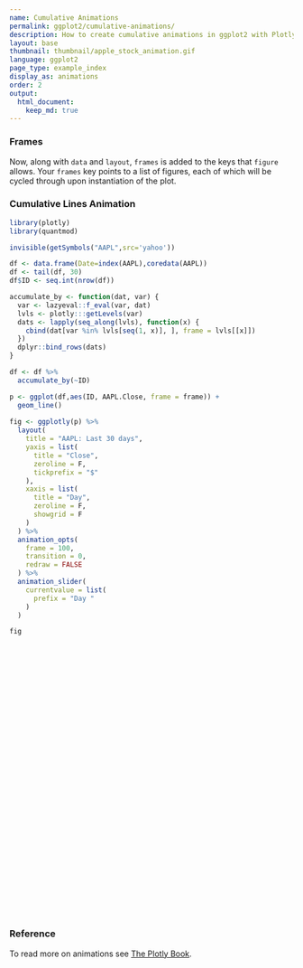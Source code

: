 ```yaml
---
name: Cumulative Animations
permalink: ggplot2/cumulative-animations/
description: How to create cumulative animations in ggplot2 with Plotly.
layout: base
thumbnail: thumbnail/apple_stock_animation.gif
language: ggplot2
page_type: example_index
display_as: animations
order: 2
output:
  html_document:
    keep_md: true
---
```



### Frames

Now, along with `data` and `layout`, `frames` is added to the keys that `figure` allows. Your `frames` key points to a list of figures, each of which will be cycled through upon instantiation of the plot.

### Cumulative Lines Animation


```r
library(plotly)
library(quantmod)

invisible(getSymbols("AAPL",src='yahoo'))

df <- data.frame(Date=index(AAPL),coredata(AAPL))
df <- tail(df, 30)
df$ID <- seq.int(nrow(df))

accumulate_by <- function(dat, var) {
  var <- lazyeval::f_eval(var, dat)
  lvls <- plotly:::getLevels(var)
  dats <- lapply(seq_along(lvls), function(x) {
    cbind(dat[var %in% lvls[seq(1, x)], ], frame = lvls[[x]])
  })
  dplyr::bind_rows(dats)
}

df <- df %>%
  accumulate_by(~ID)

p <- ggplot(df,aes(ID, AAPL.Close, frame = frame)) +
  geom_line()
  
fig <- ggplotly(p) %>%
  layout(
    title = "AAPL: Last 30 days",
    yaxis = list(
      title = "Close",
      zeroline = F,
      tickprefix = "$"
    ),
    xaxis = list(
      title = "Day",
      zeroline = F, 
      showgrid = F
    )
  ) %>% 
  animation_opts(
    frame = 100, 
    transition = 0, 
    redraw = FALSE
  ) %>%
  animation_slider(
    currentvalue = list(
      prefix = "Day "
    )
  )

fig
```

<div id="htmlwidget-2212abddbc888e20bdca" style="width:672px;height:480px;" class="plotly html-widget"></div>
<script type="application/json" data-for="htmlwidget-2212abddbc888e20bdca">{"x":{"data":[{"x":[1],"y":[315.23999],"text":"ID:  1<br />AAPL.Close: 315.24<br />frame:  1","frame":"1","type":"scatter","mode":"lines","line":{"width":1.88976377952756,"color":"rgba(0,0,0,1)","dash":"solid"},"hoveron":"points","showlegend":false,"xaxis":"x","yaxis":"y","hoverinfo":"text","visible":true}],"layout":{"margin":{"t":26.2283105022831,"r":7.30593607305936,"b":40.1826484018265,"l":43.1050228310502},"plot_bgcolor":"rgba(235,235,235,1)","paper_bgcolor":"rgba(255,255,255,1)","font":{"color":"rgba(0,0,0,1)","family":"","size":14.6118721461187},"xaxis":{"domain":[0,1],"automargin":true,"type":"linear","autorange":false,"range":[-0.45,31.45],"tickmode":"array","ticktext":["0","10","20","30"],"tickvals":[0,10,20,30],"categoryorder":"array","categoryarray":["0","10","20","30"],"nticks":null,"ticks":"outside","tickcolor":"rgba(51,51,51,1)","ticklen":3.65296803652968,"tickwidth":0.66417600664176,"showticklabels":true,"tickfont":{"color":"rgba(77,77,77,1)","family":"","size":11.689497716895},"tickangle":-0,"showline":false,"linecolor":null,"linewidth":0,"showgrid":false,"gridcolor":"rgba(255,255,255,1)","gridwidth":0.66417600664176,"zeroline":false,"anchor":"y","title":"Day","hoverformat":".2f"},"yaxis":{"domain":[0,1],"automargin":true,"type":"linear","autorange":false,"range":[270.66798365,329.89201335],"tickmode":"array","ticktext":["280","290","300","310","320"],"tickvals":[280,290,300,310,320],"categoryorder":"array","categoryarray":["280","290","300","310","320"],"nticks":null,"ticks":"outside","tickcolor":"rgba(51,51,51,1)","ticklen":3.65296803652968,"tickwidth":0.66417600664176,"showticklabels":true,"tickfont":{"color":"rgba(77,77,77,1)","family":"","size":11.689497716895},"tickangle":-0,"showline":false,"linecolor":null,"linewidth":0,"showgrid":true,"gridcolor":"rgba(255,255,255,1)","gridwidth":0.66417600664176,"zeroline":false,"anchor":"x","title":"Close","hoverformat":".2f","tickprefix":"$"},"shapes":[{"type":"rect","fillcolor":null,"line":{"color":null,"width":0,"linetype":[]},"yref":"paper","xref":"paper","x0":0,"x1":1,"y0":0,"y1":1}],"showlegend":false,"legend":{"bgcolor":"rgba(255,255,255,1)","bordercolor":"transparent","borderwidth":1.88976377952756,"font":{"color":"rgba(0,0,0,1)","family":"","size":11.689497716895}},"hovermode":"closest","barmode":"relative","title":"AAPL: Last 30 days","sliders":[{"currentvalue":{"prefix":"Day ","xanchor":"right","font":{"size":16,"color":"rgba(204,204,204,1)"}},"steps":[{"method":"animate","args":[["1"],{"transition":{"duration":0,"easing":"linear"},"frame":{"duration":100,"redraw":false},"mode":"immediate"}],"label":"1","value":"1"},{"method":"animate","args":[["2"],{"transition":{"duration":0,"easing":"linear"},"frame":{"duration":100,"redraw":false},"mode":"immediate"}],"label":"2","value":"2"},{"method":"animate","args":[["3"],{"transition":{"duration":0,"easing":"linear"},"frame":{"duration":100,"redraw":false},"mode":"immediate"}],"label":"3","value":"3"},{"method":"animate","args":[["4"],{"transition":{"duration":0,"easing":"linear"},"frame":{"duration":100,"redraw":false},"mode":"immediate"}],"label":"4","value":"4"},{"method":"animate","args":[["5"],{"transition":{"duration":0,"easing":"linear"},"frame":{"duration":100,"redraw":false},"mode":"immediate"}],"label":"5","value":"5"},{"method":"animate","args":[["6"],{"transition":{"duration":0,"easing":"linear"},"frame":{"duration":100,"redraw":false},"mode":"immediate"}],"label":"6","value":"6"},{"method":"animate","args":[["7"],{"transition":{"duration":0,"easing":"linear"},"frame":{"duration":100,"redraw":false},"mode":"immediate"}],"label":"7","value":"7"},{"method":"animate","args":[["8"],{"transition":{"duration":0,"easing":"linear"},"frame":{"duration":100,"redraw":false},"mode":"immediate"}],"label":"8","value":"8"},{"method":"animate","args":[["9"],{"transition":{"duration":0,"easing":"linear"},"frame":{"duration":100,"redraw":false},"mode":"immediate"}],"label":"9","value":"9"},{"method":"animate","args":[["10"],{"transition":{"duration":0,"easing":"linear"},"frame":{"duration":100,"redraw":false},"mode":"immediate"}],"label":"10","value":"10"},{"method":"animate","args":[["11"],{"transition":{"duration":0,"easing":"linear"},"frame":{"duration":100,"redraw":false},"mode":"immediate"}],"label":"11","value":"11"},{"method":"animate","args":[["12"],{"transition":{"duration":0,"easing":"linear"},"frame":{"duration":100,"redraw":false},"mode":"immediate"}],"label":"12","value":"12"},{"method":"animate","args":[["13"],{"transition":{"duration":0,"easing":"linear"},"frame":{"duration":100,"redraw":false},"mode":"immediate"}],"label":"13","value":"13"},{"method":"animate","args":[["14"],{"transition":{"duration":0,"easing":"linear"},"frame":{"duration":100,"redraw":false},"mode":"immediate"}],"label":"14","value":"14"},{"method":"animate","args":[["15"],{"transition":{"duration":0,"easing":"linear"},"frame":{"duration":100,"redraw":false},"mode":"immediate"}],"label":"15","value":"15"},{"method":"animate","args":[["16"],{"transition":{"duration":0,"easing":"linear"},"frame":{"duration":100,"redraw":false},"mode":"immediate"}],"label":"16","value":"16"},{"method":"animate","args":[["17"],{"transition":{"duration":0,"easing":"linear"},"frame":{"duration":100,"redraw":false},"mode":"immediate"}],"label":"17","value":"17"},{"method":"animate","args":[["18"],{"transition":{"duration":0,"easing":"linear"},"frame":{"duration":100,"redraw":false},"mode":"immediate"}],"label":"18","value":"18"},{"method":"animate","args":[["19"],{"transition":{"duration":0,"easing":"linear"},"frame":{"duration":100,"redraw":false},"mode":"immediate"}],"label":"19","value":"19"},{"method":"animate","args":[["20"],{"transition":{"duration":0,"easing":"linear"},"frame":{"duration":100,"redraw":false},"mode":"immediate"}],"label":"20","value":"20"},{"method":"animate","args":[["21"],{"transition":{"duration":0,"easing":"linear"},"frame":{"duration":100,"redraw":false},"mode":"immediate"}],"label":"21","value":"21"},{"method":"animate","args":[["22"],{"transition":{"duration":0,"easing":"linear"},"frame":{"duration":100,"redraw":false},"mode":"immediate"}],"label":"22","value":"22"},{"method":"animate","args":[["23"],{"transition":{"duration":0,"easing":"linear"},"frame":{"duration":100,"redraw":false},"mode":"immediate"}],"label":"23","value":"23"},{"method":"animate","args":[["24"],{"transition":{"duration":0,"easing":"linear"},"frame":{"duration":100,"redraw":false},"mode":"immediate"}],"label":"24","value":"24"},{"method":"animate","args":[["25"],{"transition":{"duration":0,"easing":"linear"},"frame":{"duration":100,"redraw":false},"mode":"immediate"}],"label":"25","value":"25"},{"method":"animate","args":[["26"],{"transition":{"duration":0,"easing":"linear"},"frame":{"duration":100,"redraw":false},"mode":"immediate"}],"label":"26","value":"26"},{"method":"animate","args":[["27"],{"transition":{"duration":0,"easing":"linear"},"frame":{"duration":100,"redraw":false},"mode":"immediate"}],"label":"27","value":"27"},{"method":"animate","args":[["28"],{"transition":{"duration":0,"easing":"linear"},"frame":{"duration":100,"redraw":false},"mode":"immediate"}],"label":"28","value":"28"},{"method":"animate","args":[["29"],{"transition":{"duration":0,"easing":"linear"},"frame":{"duration":100,"redraw":false},"mode":"immediate"}],"label":"29","value":"29"},{"method":"animate","args":[["30"],{"transition":{"duration":0,"easing":"linear"},"frame":{"duration":100,"redraw":false},"mode":"immediate"}],"label":"30","value":"30"}],"visible":true,"pad":{"t":40}}],"updatemenus":[{"type":"buttons","direction":"right","showactive":false,"y":0,"x":0,"yanchor":"top","xanchor":"right","pad":{"t":60,"r":5},"buttons":[{"label":"Play","method":"animate","args":[null,{"fromcurrent":true,"mode":"immediate","transition":{"duration":0,"easing":"linear"},"frame":{"duration":100,"redraw":false}}]}]}]},"config":{"doubleClick":"reset","showSendToCloud":false},"source":"A","attrs":{"3ee6730e51c4":{"x":{},"y":{},"frame":{},"type":"scatter"}},"cur_data":"3ee6730e51c4","visdat":{"3ee6730e51c4":["function (y) ","x"]},"highlight":{"on":"plotly_click","persistent":false,"dynamic":false,"selectize":false,"opacityDim":0.2,"selected":{"opacity":1},"debounce":0},"frames":[{"name":"1","data":[{"x":[1],"y":[315.23999],"text":"ID:  1<br />AAPL.Close: 315.24<br />frame:  1","frame":"1","type":"scatter","mode":"lines","line":{"width":1.88976377952756,"color":"rgba(0,0,0,1)","dash":"solid"},"hoveron":"points","showlegend":false,"xaxis":"x","yaxis":"y","hoverinfo":"text","visible":true}],"traces":[0]},{"name":"2","data":[{"x":[1,2],"y":[315.23999,318.730011],"text":["ID:  1<br />AAPL.Close: 315.24<br />frame:  2","ID:  2<br />AAPL.Close: 318.73<br />frame:  2"],"frame":"2","type":"scatter","mode":"lines","line":{"width":1.88976377952756,"color":"rgba(0,0,0,1)","dash":"solid"},"hoveron":"points","showlegend":false,"xaxis":"x","yaxis":"y","hoverinfo":"text","visible":true}],"traces":[0]},{"name":"3","data":[{"x":[1,2,3],"y":[315.23999,318.730011,316.570007],"text":["ID:  1<br />AAPL.Close: 315.24<br />frame:  3","ID:  2<br />AAPL.Close: 318.73<br />frame:  3","ID:  3<br />AAPL.Close: 316.57<br />frame:  3"],"frame":"3","type":"scatter","mode":"lines","line":{"width":1.88976377952756,"color":"rgba(0,0,0,1)","dash":"solid"},"hoveron":"points","showlegend":false,"xaxis":"x","yaxis":"y","hoverinfo":"text","visible":true}],"traces":[0]},{"name":"4","data":[{"x":[1,2,3,4],"y":[315.23999,318.730011,316.570007,317.700012],"text":["ID:  1<br />AAPL.Close: 315.24<br />frame:  4","ID:  2<br />AAPL.Close: 318.73<br />frame:  4","ID:  3<br />AAPL.Close: 316.57<br />frame:  4","ID:  4<br />AAPL.Close: 317.70<br />frame:  4"],"frame":"4","type":"scatter","mode":"lines","line":{"width":1.88976377952756,"color":"rgba(0,0,0,1)","dash":"solid"},"hoveron":"points","showlegend":false,"xaxis":"x","yaxis":"y","hoverinfo":"text","visible":true}],"traces":[0]},{"name":"5","data":[{"x":[1,2,3,4,5],"y":[315.23999,318.730011,316.570007,317.700012,319.230011],"text":["ID:  1<br />AAPL.Close: 315.24<br />frame:  5","ID:  2<br />AAPL.Close: 318.73<br />frame:  5","ID:  3<br />AAPL.Close: 316.57<br />frame:  5","ID:  4<br />AAPL.Close: 317.70<br />frame:  5","ID:  5<br />AAPL.Close: 319.23<br />frame:  5"],"frame":"5","type":"scatter","mode":"lines","line":{"width":1.88976377952756,"color":"rgba(0,0,0,1)","dash":"solid"},"hoveron":"points","showlegend":false,"xaxis":"x","yaxis":"y","hoverinfo":"text","visible":true}],"traces":[0]},{"name":"6","data":[{"x":[1,2,3,4,5,6],"y":[315.23999,318.730011,316.570007,317.700012,319.230011,318.309998],"text":["ID:  1<br />AAPL.Close: 315.24<br />frame:  6","ID:  2<br />AAPL.Close: 318.73<br />frame:  6","ID:  3<br />AAPL.Close: 316.57<br />frame:  6","ID:  4<br />AAPL.Close: 317.70<br />frame:  6","ID:  5<br />AAPL.Close: 319.23<br />frame:  6","ID:  6<br />AAPL.Close: 318.31<br />frame:  6"],"frame":"6","type":"scatter","mode":"lines","line":{"width":1.88976377952756,"color":"rgba(0,0,0,1)","dash":"solid"},"hoveron":"points","showlegend":false,"xaxis":"x","yaxis":"y","hoverinfo":"text","visible":true}],"traces":[0]},{"name":"7","data":[{"x":[1,2,3,4,5,6,7],"y":[315.23999,318.730011,316.570007,317.700012,319.230011,318.309998,308.950012],"text":["ID:  1<br />AAPL.Close: 315.24<br />frame:  7","ID:  2<br />AAPL.Close: 318.73<br />frame:  7","ID:  3<br />AAPL.Close: 316.57<br />frame:  7","ID:  4<br />AAPL.Close: 317.70<br />frame:  7","ID:  5<br />AAPL.Close: 319.23<br />frame:  7","ID:  6<br />AAPL.Close: 318.31<br />frame:  7","ID:  7<br />AAPL.Close: 308.95<br />frame:  7"],"frame":"7","type":"scatter","mode":"lines","line":{"width":1.88976377952756,"color":"rgba(0,0,0,1)","dash":"solid"},"hoveron":"points","showlegend":false,"xaxis":"x","yaxis":"y","hoverinfo":"text","visible":true}],"traces":[0]},{"name":"8","data":[{"x":[1,2,3,4,5,6,7,8],"y":[315.23999,318.730011,316.570007,317.700012,319.230011,318.309998,308.950012,317.690002],"text":["ID:  1<br />AAPL.Close: 315.24<br />frame:  8","ID:  2<br />AAPL.Close: 318.73<br />frame:  8","ID:  3<br />AAPL.Close: 316.57<br />frame:  8","ID:  4<br />AAPL.Close: 317.70<br />frame:  8","ID:  5<br />AAPL.Close: 319.23<br />frame:  8","ID:  6<br />AAPL.Close: 318.31<br />frame:  8","ID:  7<br />AAPL.Close: 308.95<br />frame:  8","ID:  8<br />AAPL.Close: 317.69<br />frame:  8"],"frame":"8","type":"scatter","mode":"lines","line":{"width":1.88976377952756,"color":"rgba(0,0,0,1)","dash":"solid"},"hoveron":"points","showlegend":false,"xaxis":"x","yaxis":"y","hoverinfo":"text","visible":true}],"traces":[0]},{"name":"9","data":[{"x":[1,2,3,4,5,6,7,8,9],"y":[315.23999,318.730011,316.570007,317.700012,319.230011,318.309998,308.950012,317.690002,324.339996],"text":["ID:  1<br />AAPL.Close: 315.24<br />frame:  9","ID:  2<br />AAPL.Close: 318.73<br />frame:  9","ID:  3<br />AAPL.Close: 316.57<br />frame:  9","ID:  4<br />AAPL.Close: 317.70<br />frame:  9","ID:  5<br />AAPL.Close: 319.23<br />frame:  9","ID:  6<br />AAPL.Close: 318.31<br />frame:  9","ID:  7<br />AAPL.Close: 308.95<br />frame:  9","ID:  8<br />AAPL.Close: 317.69<br />frame:  9","ID:  9<br />AAPL.Close: 324.34<br />frame:  9"],"frame":"9","type":"scatter","mode":"lines","line":{"width":1.88976377952756,"color":"rgba(0,0,0,1)","dash":"solid"},"hoveron":"points","showlegend":false,"xaxis":"x","yaxis":"y","hoverinfo":"text","visible":true}],"traces":[0]},{"name":"10","data":[{"x":[1,2,3,4,5,6,7,8,9,10],"y":[315.23999,318.730011,316.570007,317.700012,319.230011,318.309998,308.950012,317.690002,324.339996,323.869995],"text":["ID:  1<br />AAPL.Close: 315.24<br />frame: 10","ID:  2<br />AAPL.Close: 318.73<br />frame: 10","ID:  3<br />AAPL.Close: 316.57<br />frame: 10","ID:  4<br />AAPL.Close: 317.70<br />frame: 10","ID:  5<br />AAPL.Close: 319.23<br />frame: 10","ID:  6<br />AAPL.Close: 318.31<br />frame: 10","ID:  7<br />AAPL.Close: 308.95<br />frame: 10","ID:  8<br />AAPL.Close: 317.69<br />frame: 10","ID:  9<br />AAPL.Close: 324.34<br />frame: 10","ID: 10<br />AAPL.Close: 323.87<br />frame: 10"],"frame":"10","type":"scatter","mode":"lines","line":{"width":1.88976377952756,"color":"rgba(0,0,0,1)","dash":"solid"},"hoveron":"points","showlegend":false,"xaxis":"x","yaxis":"y","hoverinfo":"text","visible":true}],"traces":[0]},{"name":"11","data":[{"x":[1,2,3,4,5,6,7,8,9,10,11],"y":[315.23999,318.730011,316.570007,317.700012,319.230011,318.309998,308.950012,317.690002,324.339996,323.869995,309.51001],"text":["ID:  1<br />AAPL.Close: 315.24<br />frame: 11","ID:  2<br />AAPL.Close: 318.73<br />frame: 11","ID:  3<br />AAPL.Close: 316.57<br />frame: 11","ID:  4<br />AAPL.Close: 317.70<br />frame: 11","ID:  5<br />AAPL.Close: 319.23<br />frame: 11","ID:  6<br />AAPL.Close: 318.31<br />frame: 11","ID:  7<br />AAPL.Close: 308.95<br />frame: 11","ID:  8<br />AAPL.Close: 317.69<br />frame: 11","ID:  9<br />AAPL.Close: 324.34<br />frame: 11","ID: 10<br />AAPL.Close: 323.87<br />frame: 11","ID: 11<br />AAPL.Close: 309.51<br />frame: 11"],"frame":"11","type":"scatter","mode":"lines","line":{"width":1.88976377952756,"color":"rgba(0,0,0,1)","dash":"solid"},"hoveron":"points","showlegend":false,"xaxis":"x","yaxis":"y","hoverinfo":"text","visible":true}],"traces":[0]},{"name":"12","data":[{"x":[1,2,3,4,5,6,7,8,9,10,11,12],"y":[315.23999,318.730011,316.570007,317.700012,319.230011,318.309998,308.950012,317.690002,324.339996,323.869995,309.51001,308.660004],"text":["ID:  1<br />AAPL.Close: 315.24<br />frame: 12","ID:  2<br />AAPL.Close: 318.73<br />frame: 12","ID:  3<br />AAPL.Close: 316.57<br />frame: 12","ID:  4<br />AAPL.Close: 317.70<br />frame: 12","ID:  5<br />AAPL.Close: 319.23<br />frame: 12","ID:  6<br />AAPL.Close: 318.31<br />frame: 12","ID:  7<br />AAPL.Close: 308.95<br />frame: 12","ID:  8<br />AAPL.Close: 317.69<br />frame: 12","ID:  9<br />AAPL.Close: 324.34<br />frame: 12","ID: 10<br />AAPL.Close: 323.87<br />frame: 12","ID: 11<br />AAPL.Close: 309.51<br />frame: 12","ID: 12<br />AAPL.Close: 308.66<br />frame: 12"],"frame":"12","type":"scatter","mode":"lines","line":{"width":1.88976377952756,"color":"rgba(0,0,0,1)","dash":"solid"},"hoveron":"points","showlegend":false,"xaxis":"x","yaxis":"y","hoverinfo":"text","visible":true}],"traces":[0]},{"name":"13","data":[{"x":[1,2,3,4,5,6,7,8,9,10,11,12,13],"y":[315.23999,318.730011,316.570007,317.700012,319.230011,318.309998,308.950012,317.690002,324.339996,323.869995,309.51001,308.660004,318.850006],"text":["ID:  1<br />AAPL.Close: 315.24<br />frame: 13","ID:  2<br />AAPL.Close: 318.73<br />frame: 13","ID:  3<br />AAPL.Close: 316.57<br />frame: 13","ID:  4<br />AAPL.Close: 317.70<br />frame: 13","ID:  5<br />AAPL.Close: 319.23<br />frame: 13","ID:  6<br />AAPL.Close: 318.31<br />frame: 13","ID:  7<br />AAPL.Close: 308.95<br />frame: 13","ID:  8<br />AAPL.Close: 317.69<br />frame: 13","ID:  9<br />AAPL.Close: 324.34<br />frame: 13","ID: 10<br />AAPL.Close: 323.87<br />frame: 13","ID: 11<br />AAPL.Close: 309.51<br />frame: 13","ID: 12<br />AAPL.Close: 308.66<br />frame: 13","ID: 13<br />AAPL.Close: 318.85<br />frame: 13"],"frame":"13","type":"scatter","mode":"lines","line":{"width":1.88976377952756,"color":"rgba(0,0,0,1)","dash":"solid"},"hoveron":"points","showlegend":false,"xaxis":"x","yaxis":"y","hoverinfo":"text","visible":true}],"traces":[0]},{"name":"14","data":[{"x":[1,2,3,4,5,6,7,8,9,10,11,12,13,14],"y":[315.23999,318.730011,316.570007,317.700012,319.230011,318.309998,308.950012,317.690002,324.339996,323.869995,309.51001,308.660004,318.850006,321.450012],"text":["ID:  1<br />AAPL.Close: 315.24<br />frame: 14","ID:  2<br />AAPL.Close: 318.73<br />frame: 14","ID:  3<br />AAPL.Close: 316.57<br />frame: 14","ID:  4<br />AAPL.Close: 317.70<br />frame: 14","ID:  5<br />AAPL.Close: 319.23<br />frame: 14","ID:  6<br />AAPL.Close: 318.31<br />frame: 14","ID:  7<br />AAPL.Close: 308.95<br />frame: 14","ID:  8<br />AAPL.Close: 317.69<br />frame: 14","ID:  9<br />AAPL.Close: 324.34<br />frame: 14","ID: 10<br />AAPL.Close: 323.87<br />frame: 14","ID: 11<br />AAPL.Close: 309.51<br />frame: 14","ID: 12<br />AAPL.Close: 308.66<br />frame: 14","ID: 13<br />AAPL.Close: 318.85<br />frame: 14","ID: 14<br />AAPL.Close: 321.45<br />frame: 14"],"frame":"14","type":"scatter","mode":"lines","line":{"width":1.88976377952756,"color":"rgba(0,0,0,1)","dash":"solid"},"hoveron":"points","showlegend":false,"xaxis":"x","yaxis":"y","hoverinfo":"text","visible":true}],"traces":[0]},{"name":"15","data":[{"x":[1,2,3,4,5,6,7,8,9,10,11,12,13,14,15],"y":[315.23999,318.730011,316.570007,317.700012,319.230011,318.309998,308.950012,317.690002,324.339996,323.869995,309.51001,308.660004,318.850006,321.450012,325.209991],"text":["ID:  1<br />AAPL.Close: 315.24<br />frame: 15","ID:  2<br />AAPL.Close: 318.73<br />frame: 15","ID:  3<br />AAPL.Close: 316.57<br />frame: 15","ID:  4<br />AAPL.Close: 317.70<br />frame: 15","ID:  5<br />AAPL.Close: 319.23<br />frame: 15","ID:  6<br />AAPL.Close: 318.31<br />frame: 15","ID:  7<br />AAPL.Close: 308.95<br />frame: 15","ID:  8<br />AAPL.Close: 317.69<br />frame: 15","ID:  9<br />AAPL.Close: 324.34<br />frame: 15","ID: 10<br />AAPL.Close: 323.87<br />frame: 15","ID: 11<br />AAPL.Close: 309.51<br />frame: 15","ID: 12<br />AAPL.Close: 308.66<br />frame: 15","ID: 13<br />AAPL.Close: 318.85<br />frame: 15","ID: 14<br />AAPL.Close: 321.45<br />frame: 15","ID: 15<br />AAPL.Close: 325.21<br />frame: 15"],"frame":"15","type":"scatter","mode":"lines","line":{"width":1.88976377952756,"color":"rgba(0,0,0,1)","dash":"solid"},"hoveron":"points","showlegend":false,"xaxis":"x","yaxis":"y","hoverinfo":"text","visible":true}],"traces":[0]},{"name":"16","data":[{"x":[1,2,3,4,5,6,7,8,9,10,11,12,13,14,15,16],"y":[315.23999,318.730011,316.570007,317.700012,319.230011,318.309998,308.950012,317.690002,324.339996,323.869995,309.51001,308.660004,318.850006,321.450012,325.209991,320.029999],"text":["ID:  1<br />AAPL.Close: 315.24<br />frame: 16","ID:  2<br />AAPL.Close: 318.73<br />frame: 16","ID:  3<br />AAPL.Close: 316.57<br />frame: 16","ID:  4<br />AAPL.Close: 317.70<br />frame: 16","ID:  5<br />AAPL.Close: 319.23<br />frame: 16","ID:  6<br />AAPL.Close: 318.31<br />frame: 16","ID:  7<br />AAPL.Close: 308.95<br />frame: 16","ID:  8<br />AAPL.Close: 317.69<br />frame: 16","ID:  9<br />AAPL.Close: 324.34<br />frame: 16","ID: 10<br />AAPL.Close: 323.87<br />frame: 16","ID: 11<br />AAPL.Close: 309.51<br />frame: 16","ID: 12<br />AAPL.Close: 308.66<br />frame: 16","ID: 13<br />AAPL.Close: 318.85<br />frame: 16","ID: 14<br />AAPL.Close: 321.45<br />frame: 16","ID: 15<br />AAPL.Close: 325.21<br />frame: 16","ID: 16<br />AAPL.Close: 320.03<br />frame: 16"],"frame":"16","type":"scatter","mode":"lines","line":{"width":1.88976377952756,"color":"rgba(0,0,0,1)","dash":"solid"},"hoveron":"points","showlegend":false,"xaxis":"x","yaxis":"y","hoverinfo":"text","visible":true}],"traces":[0]},{"name":"17","data":[{"x":[1,2,3,4,5,6,7,8,9,10,11,12,13,14,15,16,17],"y":[315.23999,318.730011,316.570007,317.700012,319.230011,318.309998,308.950012,317.690002,324.339996,323.869995,309.51001,308.660004,318.850006,321.450012,325.209991,320.029999,321.549988],"text":["ID:  1<br />AAPL.Close: 315.24<br />frame: 17","ID:  2<br />AAPL.Close: 318.73<br />frame: 17","ID:  3<br />AAPL.Close: 316.57<br />frame: 17","ID:  4<br />AAPL.Close: 317.70<br />frame: 17","ID:  5<br />AAPL.Close: 319.23<br />frame: 17","ID:  6<br />AAPL.Close: 318.31<br />frame: 17","ID:  7<br />AAPL.Close: 308.95<br />frame: 17","ID:  8<br />AAPL.Close: 317.69<br />frame: 17","ID:  9<br />AAPL.Close: 324.34<br />frame: 17","ID: 10<br />AAPL.Close: 323.87<br />frame: 17","ID: 11<br />AAPL.Close: 309.51<br />frame: 17","ID: 12<br />AAPL.Close: 308.66<br />frame: 17","ID: 13<br />AAPL.Close: 318.85<br />frame: 17","ID: 14<br />AAPL.Close: 321.45<br />frame: 17","ID: 15<br />AAPL.Close: 325.21<br />frame: 17","ID: 16<br />AAPL.Close: 320.03<br />frame: 17","ID: 17<br />AAPL.Close: 321.55<br />frame: 17"],"frame":"17","type":"scatter","mode":"lines","line":{"width":1.88976377952756,"color":"rgba(0,0,0,1)","dash":"solid"},"hoveron":"points","showlegend":false,"xaxis":"x","yaxis":"y","hoverinfo":"text","visible":true}],"traces":[0]},{"name":"18","data":[{"x":[1,2,3,4,5,6,7,8,9,10,11,12,13,14,15,16,17,18],"y":[315.23999,318.730011,316.570007,317.700012,319.230011,318.309998,308.950012,317.690002,324.339996,323.869995,309.51001,308.660004,318.850006,321.450012,325.209991,320.029999,321.549988,319.609985],"text":["ID:  1<br />AAPL.Close: 315.24<br />frame: 18","ID:  2<br />AAPL.Close: 318.73<br />frame: 18","ID:  3<br />AAPL.Close: 316.57<br />frame: 18","ID:  4<br />AAPL.Close: 317.70<br />frame: 18","ID:  5<br />AAPL.Close: 319.23<br />frame: 18","ID:  6<br />AAPL.Close: 318.31<br />frame: 18","ID:  7<br />AAPL.Close: 308.95<br />frame: 18","ID:  8<br />AAPL.Close: 317.69<br />frame: 18","ID:  9<br />AAPL.Close: 324.34<br />frame: 18","ID: 10<br />AAPL.Close: 323.87<br />frame: 18","ID: 11<br />AAPL.Close: 309.51<br />frame: 18","ID: 12<br />AAPL.Close: 308.66<br />frame: 18","ID: 13<br />AAPL.Close: 318.85<br />frame: 18","ID: 14<br />AAPL.Close: 321.45<br />frame: 18","ID: 15<br />AAPL.Close: 325.21<br />frame: 18","ID: 16<br />AAPL.Close: 320.03<br />frame: 18","ID: 17<br />AAPL.Close: 321.55<br />frame: 18","ID: 18<br />AAPL.Close: 319.61<br />frame: 18"],"frame":"18","type":"scatter","mode":"lines","line":{"width":1.88976377952756,"color":"rgba(0,0,0,1)","dash":"solid"},"hoveron":"points","showlegend":false,"xaxis":"x","yaxis":"y","hoverinfo":"text","visible":true}],"traces":[0]},{"name":"19","data":[{"x":[1,2,3,4,5,6,7,8,9,10,11,12,13,14,15,16,17,18,19],"y":[315.23999,318.730011,316.570007,317.700012,319.230011,318.309998,308.950012,317.690002,324.339996,323.869995,309.51001,308.660004,318.850006,321.450012,325.209991,320.029999,321.549988,319.609985,327.200012],"text":["ID:  1<br />AAPL.Close: 315.24<br />frame: 19","ID:  2<br />AAPL.Close: 318.73<br />frame: 19","ID:  3<br />AAPL.Close: 316.57<br />frame: 19","ID:  4<br />AAPL.Close: 317.70<br />frame: 19","ID:  5<br />AAPL.Close: 319.23<br />frame: 19","ID:  6<br />AAPL.Close: 318.31<br />frame: 19","ID:  7<br />AAPL.Close: 308.95<br />frame: 19","ID:  8<br />AAPL.Close: 317.69<br />frame: 19","ID:  9<br />AAPL.Close: 324.34<br />frame: 19","ID: 10<br />AAPL.Close: 323.87<br />frame: 19","ID: 11<br />AAPL.Close: 309.51<br />frame: 19","ID: 12<br />AAPL.Close: 308.66<br />frame: 19","ID: 13<br />AAPL.Close: 318.85<br />frame: 19","ID: 14<br />AAPL.Close: 321.45<br />frame: 19","ID: 15<br />AAPL.Close: 325.21<br />frame: 19","ID: 16<br />AAPL.Close: 320.03<br />frame: 19","ID: 17<br />AAPL.Close: 321.55<br />frame: 19","ID: 18<br />AAPL.Close: 319.61<br />frame: 19","ID: 19<br />AAPL.Close: 327.20<br />frame: 19"],"frame":"19","type":"scatter","mode":"lines","line":{"width":1.88976377952756,"color":"rgba(0,0,0,1)","dash":"solid"},"hoveron":"points","showlegend":false,"xaxis":"x","yaxis":"y","hoverinfo":"text","visible":true}],"traces":[0]},{"name":"20","data":[{"x":[1,2,3,4,5,6,7,8,9,10,11,12,13,14,15,16,17,18,19,20],"y":[315.23999,318.730011,316.570007,317.700012,319.230011,318.309998,308.950012,317.690002,324.339996,323.869995,309.51001,308.660004,318.850006,321.450012,325.209991,320.029999,321.549988,319.609985,327.200012,324.869995],"text":["ID:  1<br />AAPL.Close: 315.24<br />frame: 20","ID:  2<br />AAPL.Close: 318.73<br />frame: 20","ID:  3<br />AAPL.Close: 316.57<br />frame: 20","ID:  4<br />AAPL.Close: 317.70<br />frame: 20","ID:  5<br />AAPL.Close: 319.23<br />frame: 20","ID:  6<br />AAPL.Close: 318.31<br />frame: 20","ID:  7<br />AAPL.Close: 308.95<br />frame: 20","ID:  8<br />AAPL.Close: 317.69<br />frame: 20","ID:  9<br />AAPL.Close: 324.34<br />frame: 20","ID: 10<br />AAPL.Close: 323.87<br />frame: 20","ID: 11<br />AAPL.Close: 309.51<br />frame: 20","ID: 12<br />AAPL.Close: 308.66<br />frame: 20","ID: 13<br />AAPL.Close: 318.85<br />frame: 20","ID: 14<br />AAPL.Close: 321.45<br />frame: 20","ID: 15<br />AAPL.Close: 325.21<br />frame: 20","ID: 16<br />AAPL.Close: 320.03<br />frame: 20","ID: 17<br />AAPL.Close: 321.55<br />frame: 20","ID: 18<br />AAPL.Close: 319.61<br />frame: 20","ID: 19<br />AAPL.Close: 327.20<br />frame: 20","ID: 20<br />AAPL.Close: 324.87<br />frame: 20"],"frame":"20","type":"scatter","mode":"lines","line":{"width":1.88976377952756,"color":"rgba(0,0,0,1)","dash":"solid"},"hoveron":"points","showlegend":false,"xaxis":"x","yaxis":"y","hoverinfo":"text","visible":true}],"traces":[0]},{"name":"21","data":[{"x":[1,2,3,4,5,6,7,8,9,10,11,12,13,14,15,16,17,18,19,20,21],"y":[315.23999,318.730011,316.570007,317.700012,319.230011,318.309998,308.950012,317.690002,324.339996,323.869995,309.51001,308.660004,318.850006,321.450012,325.209991,320.029999,321.549988,319.609985,327.200012,324.869995,324.950012],"text":["ID:  1<br />AAPL.Close: 315.24<br />frame: 21","ID:  2<br />AAPL.Close: 318.73<br />frame: 21","ID:  3<br />AAPL.Close: 316.57<br />frame: 21","ID:  4<br />AAPL.Close: 317.70<br />frame: 21","ID:  5<br />AAPL.Close: 319.23<br />frame: 21","ID:  6<br />AAPL.Close: 318.31<br />frame: 21","ID:  7<br />AAPL.Close: 308.95<br />frame: 21","ID:  8<br />AAPL.Close: 317.69<br />frame: 21","ID:  9<br />AAPL.Close: 324.34<br />frame: 21","ID: 10<br />AAPL.Close: 323.87<br />frame: 21","ID: 11<br />AAPL.Close: 309.51<br />frame: 21","ID: 12<br />AAPL.Close: 308.66<br />frame: 21","ID: 13<br />AAPL.Close: 318.85<br />frame: 21","ID: 14<br />AAPL.Close: 321.45<br />frame: 21","ID: 15<br />AAPL.Close: 325.21<br />frame: 21","ID: 16<br />AAPL.Close: 320.03<br />frame: 21","ID: 17<br />AAPL.Close: 321.55<br />frame: 21","ID: 18<br />AAPL.Close: 319.61<br />frame: 21","ID: 19<br />AAPL.Close: 327.20<br />frame: 21","ID: 20<br />AAPL.Close: 324.87<br />frame: 21","ID: 21<br />AAPL.Close: 324.95<br />frame: 21"],"frame":"21","type":"scatter","mode":"lines","line":{"width":1.88976377952756,"color":"rgba(0,0,0,1)","dash":"solid"},"hoveron":"points","showlegend":false,"xaxis":"x","yaxis":"y","hoverinfo":"text","visible":true}],"traces":[0]},{"name":"22","data":[{"x":[1,2,3,4,5,6,7,8,9,10,11,12,13,14,15,16,17,18,19,20,21,22],"y":[315.23999,318.730011,316.570007,317.700012,319.230011,318.309998,308.950012,317.690002,324.339996,323.869995,309.51001,308.660004,318.850006,321.450012,325.209991,320.029999,321.549988,319.609985,327.200012,324.869995,324.950012,319],"text":["ID:  1<br />AAPL.Close: 315.24<br />frame: 22","ID:  2<br />AAPL.Close: 318.73<br />frame: 22","ID:  3<br />AAPL.Close: 316.57<br />frame: 22","ID:  4<br />AAPL.Close: 317.70<br />frame: 22","ID:  5<br />AAPL.Close: 319.23<br />frame: 22","ID:  6<br />AAPL.Close: 318.31<br />frame: 22","ID:  7<br />AAPL.Close: 308.95<br />frame: 22","ID:  8<br />AAPL.Close: 317.69<br />frame: 22","ID:  9<br />AAPL.Close: 324.34<br />frame: 22","ID: 10<br />AAPL.Close: 323.87<br />frame: 22","ID: 11<br />AAPL.Close: 309.51<br />frame: 22","ID: 12<br />AAPL.Close: 308.66<br />frame: 22","ID: 13<br />AAPL.Close: 318.85<br />frame: 22","ID: 14<br />AAPL.Close: 321.45<br />frame: 22","ID: 15<br />AAPL.Close: 325.21<br />frame: 22","ID: 16<br />AAPL.Close: 320.03<br />frame: 22","ID: 17<br />AAPL.Close: 321.55<br />frame: 22","ID: 18<br />AAPL.Close: 319.61<br />frame: 22","ID: 19<br />AAPL.Close: 327.20<br />frame: 22","ID: 20<br />AAPL.Close: 324.87<br />frame: 22","ID: 21<br />AAPL.Close: 324.95<br />frame: 22","ID: 22<br />AAPL.Close: 319.00<br />frame: 22"],"frame":"22","type":"scatter","mode":"lines","line":{"width":1.88976377952756,"color":"rgba(0,0,0,1)","dash":"solid"},"hoveron":"points","showlegend":false,"xaxis":"x","yaxis":"y","hoverinfo":"text","visible":true}],"traces":[0]},{"name":"23","data":[{"x":[1,2,3,4,5,6,7,8,9,10,11,12,13,14,15,16,17,18,19,20,21,22,23],"y":[315.23999,318.730011,316.570007,317.700012,319.230011,318.309998,308.950012,317.690002,324.339996,323.869995,309.51001,308.660004,318.850006,321.450012,325.209991,320.029999,321.549988,319.609985,327.200012,324.869995,324.950012,319,323.619995],"text":["ID:  1<br />AAPL.Close: 315.24<br />frame: 23","ID:  2<br />AAPL.Close: 318.73<br />frame: 23","ID:  3<br />AAPL.Close: 316.57<br />frame: 23","ID:  4<br />AAPL.Close: 317.70<br />frame: 23","ID:  5<br />AAPL.Close: 319.23<br />frame: 23","ID:  6<br />AAPL.Close: 318.31<br />frame: 23","ID:  7<br />AAPL.Close: 308.95<br />frame: 23","ID:  8<br />AAPL.Close: 317.69<br />frame: 23","ID:  9<br />AAPL.Close: 324.34<br />frame: 23","ID: 10<br />AAPL.Close: 323.87<br />frame: 23","ID: 11<br />AAPL.Close: 309.51<br />frame: 23","ID: 12<br />AAPL.Close: 308.66<br />frame: 23","ID: 13<br />AAPL.Close: 318.85<br />frame: 23","ID: 14<br />AAPL.Close: 321.45<br />frame: 23","ID: 15<br />AAPL.Close: 325.21<br />frame: 23","ID: 16<br />AAPL.Close: 320.03<br />frame: 23","ID: 17<br />AAPL.Close: 321.55<br />frame: 23","ID: 18<br />AAPL.Close: 319.61<br />frame: 23","ID: 19<br />AAPL.Close: 327.20<br />frame: 23","ID: 20<br />AAPL.Close: 324.87<br />frame: 23","ID: 21<br />AAPL.Close: 324.95<br />frame: 23","ID: 22<br />AAPL.Close: 319.00<br />frame: 23","ID: 23<br />AAPL.Close: 323.62<br />frame: 23"],"frame":"23","type":"scatter","mode":"lines","line":{"width":1.88976377952756,"color":"rgba(0,0,0,1)","dash":"solid"},"hoveron":"points","showlegend":false,"xaxis":"x","yaxis":"y","hoverinfo":"text","visible":true}],"traces":[0]},{"name":"24","data":[{"x":[1,2,3,4,5,6,7,8,9,10,11,12,13,14,15,16,17,18,19,20,21,22,23,24],"y":[315.23999,318.730011,316.570007,317.700012,319.230011,318.309998,308.950012,317.690002,324.339996,323.869995,309.51001,308.660004,318.850006,321.450012,325.209991,320.029999,321.549988,319.609985,327.200012,324.869995,324.950012,319,323.619995,320.299988],"text":["ID:  1<br />AAPL.Close: 315.24<br />frame: 24","ID:  2<br />AAPL.Close: 318.73<br />frame: 24","ID:  3<br />AAPL.Close: 316.57<br />frame: 24","ID:  4<br />AAPL.Close: 317.70<br />frame: 24","ID:  5<br />AAPL.Close: 319.23<br />frame: 24","ID:  6<br />AAPL.Close: 318.31<br />frame: 24","ID:  7<br />AAPL.Close: 308.95<br />frame: 24","ID:  8<br />AAPL.Close: 317.69<br />frame: 24","ID:  9<br />AAPL.Close: 324.34<br />frame: 24","ID: 10<br />AAPL.Close: 323.87<br />frame: 24","ID: 11<br />AAPL.Close: 309.51<br />frame: 24","ID: 12<br />AAPL.Close: 308.66<br />frame: 24","ID: 13<br />AAPL.Close: 318.85<br />frame: 24","ID: 14<br />AAPL.Close: 321.45<br />frame: 24","ID: 15<br />AAPL.Close: 325.21<br />frame: 24","ID: 16<br />AAPL.Close: 320.03<br />frame: 24","ID: 17<br />AAPL.Close: 321.55<br />frame: 24","ID: 18<br />AAPL.Close: 319.61<br />frame: 24","ID: 19<br />AAPL.Close: 327.20<br />frame: 24","ID: 20<br />AAPL.Close: 324.87<br />frame: 24","ID: 21<br />AAPL.Close: 324.95<br />frame: 24","ID: 22<br />AAPL.Close: 319.00<br />frame: 24","ID: 23<br />AAPL.Close: 323.62<br />frame: 24","ID: 24<br />AAPL.Close: 320.30<br />frame: 24"],"frame":"24","type":"scatter","mode":"lines","line":{"width":1.88976377952756,"color":"rgba(0,0,0,1)","dash":"solid"},"hoveron":"points","showlegend":false,"xaxis":"x","yaxis":"y","hoverinfo":"text","visible":true}],"traces":[0]},{"name":"25","data":[{"x":[1,2,3,4,5,6,7,8,9,10,11,12,13,14,15,16,17,18,19,20,21,22,23,24,25],"y":[315.23999,318.730011,316.570007,317.700012,319.230011,318.309998,308.950012,317.690002,324.339996,323.869995,309.51001,308.660004,318.850006,321.450012,325.209991,320.029999,321.549988,319.609985,327.200012,324.869995,324.950012,319,323.619995,320.299988,313.049988],"text":["ID:  1<br />AAPL.Close: 315.24<br />frame: 25","ID:  2<br />AAPL.Close: 318.73<br />frame: 25","ID:  3<br />AAPL.Close: 316.57<br />frame: 25","ID:  4<br />AAPL.Close: 317.70<br />frame: 25","ID:  5<br />AAPL.Close: 319.23<br />frame: 25","ID:  6<br />AAPL.Close: 318.31<br />frame: 25","ID:  7<br />AAPL.Close: 308.95<br />frame: 25","ID:  8<br />AAPL.Close: 317.69<br />frame: 25","ID:  9<br />AAPL.Close: 324.34<br />frame: 25","ID: 10<br />AAPL.Close: 323.87<br />frame: 25","ID: 11<br />AAPL.Close: 309.51<br />frame: 25","ID: 12<br />AAPL.Close: 308.66<br />frame: 25","ID: 13<br />AAPL.Close: 318.85<br />frame: 25","ID: 14<br />AAPL.Close: 321.45<br />frame: 25","ID: 15<br />AAPL.Close: 325.21<br />frame: 25","ID: 16<br />AAPL.Close: 320.03<br />frame: 25","ID: 17<br />AAPL.Close: 321.55<br />frame: 25","ID: 18<br />AAPL.Close: 319.61<br />frame: 25","ID: 19<br />AAPL.Close: 327.20<br />frame: 25","ID: 20<br />AAPL.Close: 324.87<br />frame: 25","ID: 21<br />AAPL.Close: 324.95<br />frame: 25","ID: 22<br />AAPL.Close: 319.00<br />frame: 25","ID: 23<br />AAPL.Close: 323.62<br />frame: 25","ID: 24<br />AAPL.Close: 320.30<br />frame: 25","ID: 25<br />AAPL.Close: 313.05<br />frame: 25"],"frame":"25","type":"scatter","mode":"lines","line":{"width":1.88976377952756,"color":"rgba(0,0,0,1)","dash":"solid"},"hoveron":"points","showlegend":false,"xaxis":"x","yaxis":"y","hoverinfo":"text","visible":true}],"traces":[0]},{"name":"26","data":[{"x":[1,2,3,4,5,6,7,8,9,10,11,12,13,14,15,16,17,18,19,20,21,22,23,24,25,26],"y":[315.23999,318.730011,316.570007,317.700012,319.230011,318.309998,308.950012,317.690002,324.339996,323.869995,309.51001,308.660004,318.850006,321.450012,325.209991,320.029999,321.549988,319.609985,327.200012,324.869995,324.950012,319,323.619995,320.299988,313.049988,298.179993],"text":["ID:  1<br />AAPL.Close: 315.24<br />frame: 26","ID:  2<br />AAPL.Close: 318.73<br />frame: 26","ID:  3<br />AAPL.Close: 316.57<br />frame: 26","ID:  4<br />AAPL.Close: 317.70<br />frame: 26","ID:  5<br />AAPL.Close: 319.23<br />frame: 26","ID:  6<br />AAPL.Close: 318.31<br />frame: 26","ID:  7<br />AAPL.Close: 308.95<br />frame: 26","ID:  8<br />AAPL.Close: 317.69<br />frame: 26","ID:  9<br />AAPL.Close: 324.34<br />frame: 26","ID: 10<br />AAPL.Close: 323.87<br />frame: 26","ID: 11<br />AAPL.Close: 309.51<br />frame: 26","ID: 12<br />AAPL.Close: 308.66<br />frame: 26","ID: 13<br />AAPL.Close: 318.85<br />frame: 26","ID: 14<br />AAPL.Close: 321.45<br />frame: 26","ID: 15<br />AAPL.Close: 325.21<br />frame: 26","ID: 16<br />AAPL.Close: 320.03<br />frame: 26","ID: 17<br />AAPL.Close: 321.55<br />frame: 26","ID: 18<br />AAPL.Close: 319.61<br />frame: 26","ID: 19<br />AAPL.Close: 327.20<br />frame: 26","ID: 20<br />AAPL.Close: 324.87<br />frame: 26","ID: 21<br />AAPL.Close: 324.95<br />frame: 26","ID: 22<br />AAPL.Close: 319.00<br />frame: 26","ID: 23<br />AAPL.Close: 323.62<br />frame: 26","ID: 24<br />AAPL.Close: 320.30<br />frame: 26","ID: 25<br />AAPL.Close: 313.05<br />frame: 26","ID: 26<br />AAPL.Close: 298.18<br />frame: 26"],"frame":"26","type":"scatter","mode":"lines","line":{"width":1.88976377952756,"color":"rgba(0,0,0,1)","dash":"solid"},"hoveron":"points","showlegend":false,"xaxis":"x","yaxis":"y","hoverinfo":"text","visible":true}],"traces":[0]},{"name":"27","data":[{"x":[1,2,3,4,5,6,7,8,9,10,11,12,13,14,15,16,17,18,19,20,21,22,23,24,25,26,27],"y":[315.23999,318.730011,316.570007,317.700012,319.230011,318.309998,308.950012,317.690002,324.339996,323.869995,309.51001,308.660004,318.850006,321.450012,325.209991,320.029999,321.549988,319.609985,327.200012,324.869995,324.950012,319,323.619995,320.299988,313.049988,298.179993,288.079987],"text":["ID:  1<br />AAPL.Close: 315.24<br />frame: 27","ID:  2<br />AAPL.Close: 318.73<br />frame: 27","ID:  3<br />AAPL.Close: 316.57<br />frame: 27","ID:  4<br />AAPL.Close: 317.70<br />frame: 27","ID:  5<br />AAPL.Close: 319.23<br />frame: 27","ID:  6<br />AAPL.Close: 318.31<br />frame: 27","ID:  7<br />AAPL.Close: 308.95<br />frame: 27","ID:  8<br />AAPL.Close: 317.69<br />frame: 27","ID:  9<br />AAPL.Close: 324.34<br />frame: 27","ID: 10<br />AAPL.Close: 323.87<br />frame: 27","ID: 11<br />AAPL.Close: 309.51<br />frame: 27","ID: 12<br />AAPL.Close: 308.66<br />frame: 27","ID: 13<br />AAPL.Close: 318.85<br />frame: 27","ID: 14<br />AAPL.Close: 321.45<br />frame: 27","ID: 15<br />AAPL.Close: 325.21<br />frame: 27","ID: 16<br />AAPL.Close: 320.03<br />frame: 27","ID: 17<br />AAPL.Close: 321.55<br />frame: 27","ID: 18<br />AAPL.Close: 319.61<br />frame: 27","ID: 19<br />AAPL.Close: 327.20<br />frame: 27","ID: 20<br />AAPL.Close: 324.87<br />frame: 27","ID: 21<br />AAPL.Close: 324.95<br />frame: 27","ID: 22<br />AAPL.Close: 319.00<br />frame: 27","ID: 23<br />AAPL.Close: 323.62<br />frame: 27","ID: 24<br />AAPL.Close: 320.30<br />frame: 27","ID: 25<br />AAPL.Close: 313.05<br />frame: 27","ID: 26<br />AAPL.Close: 298.18<br />frame: 27","ID: 27<br />AAPL.Close: 288.08<br />frame: 27"],"frame":"27","type":"scatter","mode":"lines","line":{"width":1.88976377952756,"color":"rgba(0,0,0,1)","dash":"solid"},"hoveron":"points","showlegend":false,"xaxis":"x","yaxis":"y","hoverinfo":"text","visible":true}],"traces":[0]},{"name":"28","data":[{"x":[1,2,3,4,5,6,7,8,9,10,11,12,13,14,15,16,17,18,19,20,21,22,23,24,25,26,27,28],"y":[315.23999,318.730011,316.570007,317.700012,319.230011,318.309998,308.950012,317.690002,324.339996,323.869995,309.51001,308.660004,318.850006,321.450012,325.209991,320.029999,321.549988,319.609985,327.200012,324.869995,324.950012,319,323.619995,320.299988,313.049988,298.179993,288.079987,292.649994],"text":["ID:  1<br />AAPL.Close: 315.24<br />frame: 28","ID:  2<br />AAPL.Close: 318.73<br />frame: 28","ID:  3<br />AAPL.Close: 316.57<br />frame: 28","ID:  4<br />AAPL.Close: 317.70<br />frame: 28","ID:  5<br />AAPL.Close: 319.23<br />frame: 28","ID:  6<br />AAPL.Close: 318.31<br />frame: 28","ID:  7<br />AAPL.Close: 308.95<br />frame: 28","ID:  8<br />AAPL.Close: 317.69<br />frame: 28","ID:  9<br />AAPL.Close: 324.34<br />frame: 28","ID: 10<br />AAPL.Close: 323.87<br />frame: 28","ID: 11<br />AAPL.Close: 309.51<br />frame: 28","ID: 12<br />AAPL.Close: 308.66<br />frame: 28","ID: 13<br />AAPL.Close: 318.85<br />frame: 28","ID: 14<br />AAPL.Close: 321.45<br />frame: 28","ID: 15<br />AAPL.Close: 325.21<br />frame: 28","ID: 16<br />AAPL.Close: 320.03<br />frame: 28","ID: 17<br />AAPL.Close: 321.55<br />frame: 28","ID: 18<br />AAPL.Close: 319.61<br />frame: 28","ID: 19<br />AAPL.Close: 327.20<br />frame: 28","ID: 20<br />AAPL.Close: 324.87<br />frame: 28","ID: 21<br />AAPL.Close: 324.95<br />frame: 28","ID: 22<br />AAPL.Close: 319.00<br />frame: 28","ID: 23<br />AAPL.Close: 323.62<br />frame: 28","ID: 24<br />AAPL.Close: 320.30<br />frame: 28","ID: 25<br />AAPL.Close: 313.05<br />frame: 28","ID: 26<br />AAPL.Close: 298.18<br />frame: 28","ID: 27<br />AAPL.Close: 288.08<br />frame: 28","ID: 28<br />AAPL.Close: 292.65<br />frame: 28"],"frame":"28","type":"scatter","mode":"lines","line":{"width":1.88976377952756,"color":"rgba(0,0,0,1)","dash":"solid"},"hoveron":"points","showlegend":false,"xaxis":"x","yaxis":"y","hoverinfo":"text","visible":true}],"traces":[0]},{"name":"29","data":[{"x":[1,2,3,4,5,6,7,8,9,10,11,12,13,14,15,16,17,18,19,20,21,22,23,24,25,26,27,28,29],"y":[315.23999,318.730011,316.570007,317.700012,319.230011,318.309998,308.950012,317.690002,324.339996,323.869995,309.51001,308.660004,318.850006,321.450012,325.209991,320.029999,321.549988,319.609985,327.200012,324.869995,324.950012,319,323.619995,320.299988,313.049988,298.179993,288.079987,292.649994,273.519989],"text":["ID:  1<br />AAPL.Close: 315.24<br />frame: 29","ID:  2<br />AAPL.Close: 318.73<br />frame: 29","ID:  3<br />AAPL.Close: 316.57<br />frame: 29","ID:  4<br />AAPL.Close: 317.70<br />frame: 29","ID:  5<br />AAPL.Close: 319.23<br />frame: 29","ID:  6<br />AAPL.Close: 318.31<br />frame: 29","ID:  7<br />AAPL.Close: 308.95<br />frame: 29","ID:  8<br />AAPL.Close: 317.69<br />frame: 29","ID:  9<br />AAPL.Close: 324.34<br />frame: 29","ID: 10<br />AAPL.Close: 323.87<br />frame: 29","ID: 11<br />AAPL.Close: 309.51<br />frame: 29","ID: 12<br />AAPL.Close: 308.66<br />frame: 29","ID: 13<br />AAPL.Close: 318.85<br />frame: 29","ID: 14<br />AAPL.Close: 321.45<br />frame: 29","ID: 15<br />AAPL.Close: 325.21<br />frame: 29","ID: 16<br />AAPL.Close: 320.03<br />frame: 29","ID: 17<br />AAPL.Close: 321.55<br />frame: 29","ID: 18<br />AAPL.Close: 319.61<br />frame: 29","ID: 19<br />AAPL.Close: 327.20<br />frame: 29","ID: 20<br />AAPL.Close: 324.87<br />frame: 29","ID: 21<br />AAPL.Close: 324.95<br />frame: 29","ID: 22<br />AAPL.Close: 319.00<br />frame: 29","ID: 23<br />AAPL.Close: 323.62<br />frame: 29","ID: 24<br />AAPL.Close: 320.30<br />frame: 29","ID: 25<br />AAPL.Close: 313.05<br />frame: 29","ID: 26<br />AAPL.Close: 298.18<br />frame: 29","ID: 27<br />AAPL.Close: 288.08<br />frame: 29","ID: 28<br />AAPL.Close: 292.65<br />frame: 29","ID: 29<br />AAPL.Close: 273.52<br />frame: 29"],"frame":"29","type":"scatter","mode":"lines","line":{"width":1.88976377952756,"color":"rgba(0,0,0,1)","dash":"solid"},"hoveron":"points","showlegend":false,"xaxis":"x","yaxis":"y","hoverinfo":"text","visible":true}],"traces":[0]},{"name":"30","data":[{"x":[1,2,3,4,5,6,7,8,9,10,11,12,13,14,15,16,17,18,19,20,21,22,23,24,25,26,27,28,29,30],"y":[315.23999,318.730011,316.570007,317.700012,319.230011,318.309998,308.950012,317.690002,324.339996,323.869995,309.51001,308.660004,318.850006,321.450012,325.209991,320.029999,321.549988,319.609985,327.200012,324.869995,324.950012,319,323.619995,320.299988,313.049988,298.179993,288.079987,292.649994,273.519989,273.359985],"text":["ID:  1<br />AAPL.Close: 315.24<br />frame: 30","ID:  2<br />AAPL.Close: 318.73<br />frame: 30","ID:  3<br />AAPL.Close: 316.57<br />frame: 30","ID:  4<br />AAPL.Close: 317.70<br />frame: 30","ID:  5<br />AAPL.Close: 319.23<br />frame: 30","ID:  6<br />AAPL.Close: 318.31<br />frame: 30","ID:  7<br />AAPL.Close: 308.95<br />frame: 30","ID:  8<br />AAPL.Close: 317.69<br />frame: 30","ID:  9<br />AAPL.Close: 324.34<br />frame: 30","ID: 10<br />AAPL.Close: 323.87<br />frame: 30","ID: 11<br />AAPL.Close: 309.51<br />frame: 30","ID: 12<br />AAPL.Close: 308.66<br />frame: 30","ID: 13<br />AAPL.Close: 318.85<br />frame: 30","ID: 14<br />AAPL.Close: 321.45<br />frame: 30","ID: 15<br />AAPL.Close: 325.21<br />frame: 30","ID: 16<br />AAPL.Close: 320.03<br />frame: 30","ID: 17<br />AAPL.Close: 321.55<br />frame: 30","ID: 18<br />AAPL.Close: 319.61<br />frame: 30","ID: 19<br />AAPL.Close: 327.20<br />frame: 30","ID: 20<br />AAPL.Close: 324.87<br />frame: 30","ID: 21<br />AAPL.Close: 324.95<br />frame: 30","ID: 22<br />AAPL.Close: 319.00<br />frame: 30","ID: 23<br />AAPL.Close: 323.62<br />frame: 30","ID: 24<br />AAPL.Close: 320.30<br />frame: 30","ID: 25<br />AAPL.Close: 313.05<br />frame: 30","ID: 26<br />AAPL.Close: 298.18<br />frame: 30","ID: 27<br />AAPL.Close: 288.08<br />frame: 30","ID: 28<br />AAPL.Close: 292.65<br />frame: 30","ID: 29<br />AAPL.Close: 273.52<br />frame: 30","ID: 30<br />AAPL.Close: 273.36<br />frame: 30"],"frame":"30","type":"scatter","mode":"lines","line":{"width":1.88976377952756,"color":"rgba(0,0,0,1)","dash":"solid"},"hoveron":"points","showlegend":false,"xaxis":"x","yaxis":"y","hoverinfo":"text","visible":true}],"traces":[0]}],"shinyEvents":["plotly_hover","plotly_click","plotly_selected","plotly_relayout","plotly_brushed","plotly_brushing","plotly_clickannotation","plotly_doubleclick","plotly_deselect","plotly_afterplot","plotly_sunburstclick"],"base_url":"https://plot.ly"},"evals":[],"jsHooks":[]}</script>

### Reference 

To read more on animations see [The Plotly Book](https://cpsievert.github.io/plotly_book/key-frame-animations.html).
